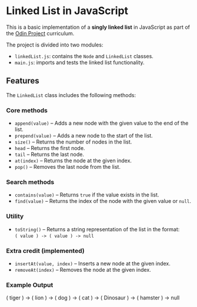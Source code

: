 # Linked List in JavaScript

This is a basic implementation of a **singly linked list** in JavaScript as part of the [Odin Project](https://www.theodinproject.com/lessons/javascript-linked-lists) curriculum.

The project is divided into two modules:
- `linkedList.js`: contains the `Node` and `LinkedList` classes.
- `main.js`: imports and tests the linked list functionality.

## Features

The `LinkedList` class includes the following methods:

### Core methods
- `append(value)` – Adds a new node with the given value to the end of the list.
- `prepend(value)` – Adds a new node to the start of the list.
- `size()` – Returns the number of nodes in the list.
- `head` – Returns the first node.
- `tail` – Returns the last node.
- `at(index)` – Returns the node at the given index.
- `pop()` – Removes the last node from the list.

### Search methods
- `contains(value)` – Returns `true` if the value exists in the list.
- `find(value)` – Returns the index of the node with the given value or `null`.

### Utility
- `toString()` – Returns a string representation of the list in the format:  
  `( value ) -> ( value ) -> null`

### Extra credit (implemented)
- `insertAt(value, index)` – Inserts a new node at the given index.
- `removeAt(index)` – Removes the node at the given index.

### Example Output
( tiger ) -> ( lion ) -> ( dog ) -> ( cat ) -> ( Dinosaur ) -> ( hamster ) -> null
